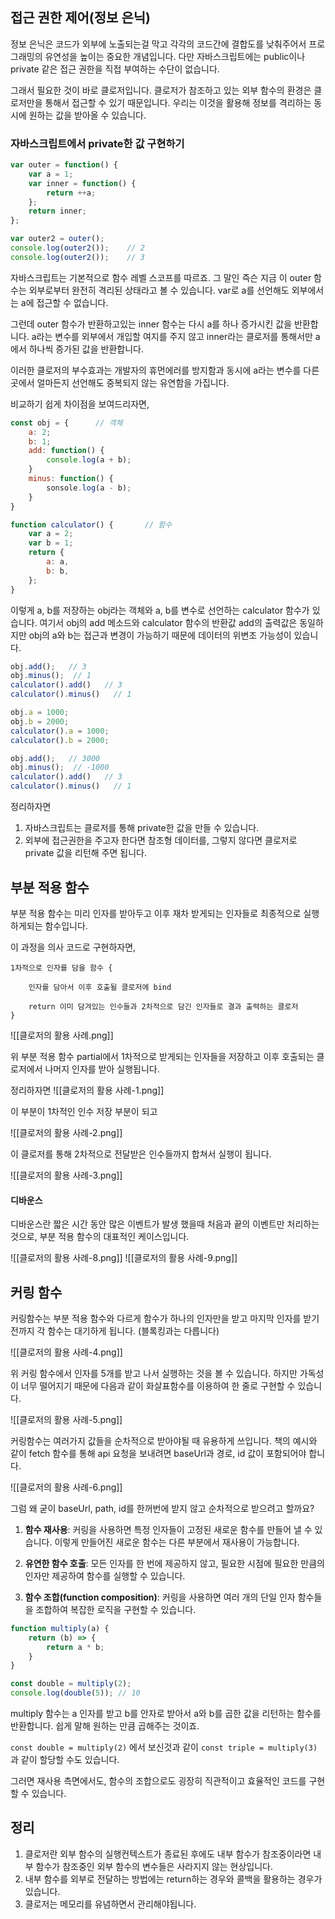 ## 접근 권한 제어(정보 은닉)

정보 은닉은 코드가 외부에 노출되는걸 막고 각각의 코드간에 결합도를 낮춰주어서 프로그래밍의 유연성을 높이는 중요한 개념입니다. 다만 자바스크립트에는 public이나 private 같은 접근 권한을 직접 부여하는 수단이 없습니다. 

그래서 필요한 것이 바로 클로저입니다. 클로저가 참조하고 있는 외부 함수의 환경은 클로저만을 통해서 접근할 수 있기 때문입니다. 우리는 이것을 활용해 정보를 격리하는 동시에 원하는 값을 받아올 수 있습니다.

### 자바스크립트에서 private한 값 구현하기

```js
var outer = function() {
	var a = 1;
	var inner = function() {
		return ++a;
	};
	return inner;
};

var outer2 = outer();
console.log(outer2());    // 2
console.log(outer2());    // 3
```

자바스크립트는 기본적으로 함수 레벨 스코프를 따르죠. 그 말인 즉슨 지금 이 outer 함수는 외부로부터 완전히 격리된 상태라고 볼 수 있습니다. var로 a를 선언해도 외부에서는 a에 접근할 수 없습니다. 

그런데 outer 함수가 반환하고있는 inner 함수는 다시 a를 하나 증가시킨 값을 반환합니다. a라는 변수를 외부에서 개입할 여지를 주지 않고 inner라는 클로저를 통해서만 a에서 하나씩 증가된 값을 반환합니다.

이러한 클로저의 부수효과는 개발자의 휴먼에러를 방지함과 동시에 a라는 변수를 다른곳에서 얼마든지 선언해도 중복되지 않는 유연함을 가집니다.



비교하기 쉽게 차이점을 보여드리자면,
```js
const obj = {      // 객체
	a: 2;
	b: 1;
	add: function() {
		console.log(a + b);
	}
	minus: function() {
		sonsole.log(a - b);
	}
}

function calculator() {       // 함수
	var a = 2; 
	var b = 1;
	return {
		a: a,
		b: b,
	};
}
```

이렇게 a, b를 저장하는 obj라는 객체와 a, b를 변수로 선언하는 calculator 함수가 있습니다. 여기서 obj의 add 메소드와 calculator 함수의 반환값 add의 출력값은 동일하지만 obj의 a와 b는 접근과 변경이 가능하기 때문에 데이터의 위변조 가능성이 있습니다.

```js
obj.add();   // 3
obj.minus();  // 1
calculator().add()   // 3
calculator().minus()   // 1

obj.a = 1000;
obj.b = 2000;
calculator().a = 1000;
calculator().b = 2000;

obj.add();   // 3000
obj.minus();  // -1000
calculator().add()   // 3
calculator().minus()   // 1
```

정리하자면
1. 자바스크립트는 클로저를 통해 private한 값을 만들 수 있습니다.
2. 외부에 접근권한을 주고자 한다면 참조형 데이터를, 그렇지 않다면 클로저로 private 값을 리턴해 주면 됩니다.


## 부분 적용 함수

부분 적용 함수는 미리 인자를 받아두고 이후 재차 받게되는 인자들로 최종적으로 실행하게되는 함수입니다.

이 과정을 의사 코드로 구현하자면,
```
1차적으로 인자를 담을 함수 {

	인자를 담아서 이후 호출될 클로저에 bind
	
	return 이미 담겨있는 인수들과 2차적으로 담긴 인자들로 결과 출력하는 클로저
}
```

![[클로저의 활용 사례.png]]

위 부분 적용 함수 partial에서 1차적으로 받게되는 인자들을 저장하고 이후 호출되는 클로저에서 나머지 인자를 받아 실행됩니다.

정리하자면
![[클로저의 활용 사례-1.png]]

이 부분이 1차적인 인수 저장 부분이 되고

![[클로저의 활용 사례-2.png]]

이 클로저를 통해 2차적으로 전달받은 인수들까지 합쳐서 실행이 됩니다.

![[클로저의 활용 사례-3.png]]


#### 디바운스

디바운스란 짧은 시간 동안 많은 이벤트가 발생 했을때 처음과 끝의 이벤트만 처리하는 것으로, 부분 적용 함수의 대표적인 케이스입니다. 

![[클로저의 활용 사례-8.png]]
![[클로저의 활용 사례-9.png]]




## 커링 함수

커링함수는 부분 적용 함수와 다르게 함수가 하나의 인자만을 받고 마지막 인자를 받기 전까지 각 함수는 대기하게 됩니다. (블록킹과는 다릅니다)

![[클로저의 활용 사례-4.png]]

위 커링 함수에서 인자를 5개를 받고 나서 실행하는 것을 볼 수 있습니다. 하지만 가독성이 너무 떨어지기 때문에 다음과 같이 화살표함수를 이용하여 한 줄로 구현할 수 있습니다.

![[클로저의 활용 사례-5.png]]


커링함수는 여러가지 값들을 순차적으로 받아야될 때 유용하게 쓰입니다. 책의 예시와 같이 fetch 함수를 통해 api 요청을 보내려면 baseUrl과 경로, id 값이 포함되어야 합니다. 

![[클로저의 활용 사례-6.png]]

그럼 왜 굳이 baseUrl, path, id를 한꺼번에 받지 않고 순차적으로 받으려고 할까요?

1. **함수 재사용**: 커링을 사용하면 특정 인자들이 고정된 새로운 함수를 만들어 낼 수 있습니다. 이렇게 만들어진 새로운 함수는 다른 부분에서 재사용이 가능합니다.
    
2. **유연한 함수 호출**: 모든 인자를 한 번에 제공하지 않고, 필요한 시점에 필요한 만큼의 인자만 제공하여 함수를 실행할 수 있습니다.
    
3. **함수 조합(function composition)**: 커링을 사용하면 여러 개의 단일 인자 함수들을 조합하여 복잡한 로직을 구현할 수 있습니다.

```js
function multiply(a) {
    return (b) => {
        return a * b;
    }
}

const double = multiply(2);
console.log(double(5)); // 10

```

multiply 함수는 a 인자를 받고 b를 안자로 받아서 a와 b를 곱한 값을 리턴하는 함수를 반환합니다. 쉽게 말해 원하는 만큼 곱해주는 것이죠.

`const double = multiply(2)` 에서 보신것과 같이
`const triple = multiply(3)` 과 같이 할당할 수도 있습니다.

그러면 재사용 측면에서도, 함수의 조합으로도 굉장히 직관적이고 효율적인 코드를 구현할 수 있습니다.


## 정리
1. 클로저란 외부 함수의 실행컨텍스트가 종료된 후에도 내부 함수가 참조중이라면 내부 함수가 참조중인 외부 함수의 변수들은 사라지지 않는 현상입니다.
2. 내부 함수를 외부로 전달하는 방법에는 return하는 경우와 콜백을 활용하는 경우가 있습니다.
3. 클로저는 메모리를 유념하면서 관리해야됩니다.

